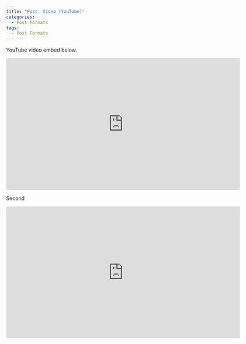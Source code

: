 ```yaml
---
title: "Post: Video (YouTube)"
categories:
  - Post Formats
tags:
  - Post Formats
---
```


YouTube video embed below.

<iframe width="640" height="360" src="https://www.youtube-nocookie.com/embed/-PVofD2A9t8?controls=0" frameborder="0" allowfullscreen></iframe>



Second 
<iframe width="640" height="360" src="https://youtu.be/QGKGMTGRCtQ" frameborder="0" allowfullscreen></iframe>

